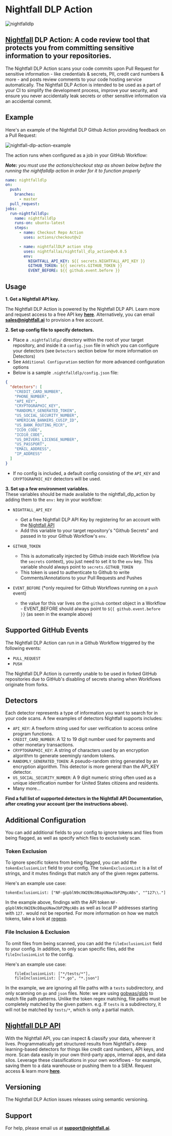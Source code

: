 # Nightfall DLP Action
![nightfalldlp](https://nightfall.ai/wp-content/uploads/2020/08/nightfall-dark-logo-tm-e1597263930794.png)
## [Nightfall](https://nightfall.ai) DLP Action: A code review tool that protects you from committing sensitive information to your repositories.

The Nightfall DLP Action scans your code commits upon Pull Request for sensitive information - like credentials & secrets, PII, credit card numbers & more - and posts review comments to your code hosting service automatically. The Nightfall DLP Action is intended to be used as a part of your CI to simplify the development process, improve your security, and ensure you never accidentally leak secrets or other sensitive information via an accidental commit.

## Example
Here's an example of the Nightfall DLP Github Action providing feedback on a Pull Request: 

![nightfall-dlp-action-example](https://nightfall.ai/wp-content/uploads/2020/08/nightfall-dlp-action-screenshot.png)

The action runs when configured as a job in your GitHub Workflow:

_**Note:** you must use the actions/checkout step as shown below before the running the nightfalldlp action in order for it to function properly_

```yaml
name: nightfalldlp
on:
  push:
    branches:
      - master
  pull_request:
jobs:
  run-nightfalldlp:
    name: nightfalldlp
    runs-on: ubuntu-latest
    steps:
      - name: Checkout Repo Action
        uses: actions/checkout@v2

      - name: nightfallDLP action step
        uses: nightfallai/nightfall_dlp_action@v0.0.5
        env:
          NIGHTFALL_API_KEY: ${{ secrets.NIGHTFALL_API_KEY }}
          GITHUB_TOKEN: ${{ secrets.GITHUB_TOKEN }}
          EVENT_BEFORE: ${{ github.event.before }}
```

## Usage
**1. Get a Nightfall API key.**

The Nightfall DLP Action is powered by the Nightfall DLP API. Learn more and request access to a free API key **[here](https://nightfall.ai/api/)**. Alternatively, you can email **[sales@nightfall.ai](mailto:sales@nightfall.ai)** to provision a free account.

**2. Set up config file to specify detectors.**

- Place a `.nightfalldlp/` directory within the root of your target repository, and inside it a `config.json` file in which you can configure your detectors (see `Detectors` section below for more information on Detectors)
- See `Additional Configuration` section for more advanced configuration options
- Below is a sample `.nightfalldlp/config.json` file:

```json
{
  "detectors": [
    "CREDIT_CARD_NUMBER",
    "PHONE_NUMBER",
    "API_KEY",
    "CRYPTOGRAPHIC_KEY",
    "RANDOMLY_GENERATED_TOKEN",
    "US_SOCIAL_SECURITY_NUMBER",
    "AMERICAN_BANKERS_CUSIP_ID",
    "US_BANK_ROUTING_MICR",
    "ICD9_CODE",
    "ICD10_CODE",
    "US_DRIVERS_LICENSE_NUMBER",
    "US_PASSPORT",
    "EMAIL_ADDRESS",
    "IP_ADDRESS"
  ]
}
```
- If no config is included, a default config consisting of the `API_KEY` and `CRYPTOGRAPHIC_KEY` detectors will be used.

**3. Set up a few environment variables.**     
These variables should be made available to the nightfall_dlp_action by adding them to the `env:` key in your workflow:

- `NIGHTFALL_API_KEY`
    - Get a free Nightfall DLP API Key by registering for an account with the [Nightfall API](https://nightfall.ai/api)
    - Add this variable to your target repository's "Github Secrets" and passed in to your Github Workflow's `env`.

- `GITHUB_TOKEN`
    - This is automatically injected by Github inside each Workflow (via the `secrets` context), you just need to set it to the `env` key. This variable should always point to `secrets.GITHUB_TOKEN`
    - This token is used to authenticate to Github to write Comments/Annotations to your Pull Requests and Pushes

- `EVENT_BEFORE` (*only required for Github Workflows running on a `push` event)
    - the value for this var lives on the `github` context object in a Workflow - EVENT_BEFORE should always point to `${{ github.event.before }}` (as seen in the example above)
    
## Supported GitHub Events
The Nightfall DLP Action can run in a Github Workflow triggered by the following events:

- `PULL_REQUEST`
- `PUSH`

The Nightfall DLP Action is currently unable to be used in forked GitHub repositories due to GitHub's disabling of secrets sharing when Workflows originate from forks.

## Detectors
Each detector represents a type of information you want to search for in your code scans. A few examples of detectors Nightfall supports includes:

- `API_KEY`: A freeform string used for user verification to access online program functions.
- `CREDIT_CARD_NUMBER`: A 12 to 19 digit number used for payments and other monetary transactions.
- `CRYPTOGRAPHIC_KEY`: A string of characters used by an encryption algorithm to generate seemingly random tokens.
- `RANDOMLY_GENERATED_TOKEN`: A pseudo-random string generated by an encryption algorithm. This detector is more general than the API_KEY detector.
- `US_SOCIAL_SECURITY_NUMBER`: A 9 digit numeric string often used as a unique identification number for United States citizens and residents.
- Many more...

**Find a full list of supported detectors in the Nightfall API Documentation, after creating your account (per the instructions above).**

## Additional Configuration

You can add additional fields to your config to ignore tokens and files from being flagged, as well as specify which files to exclusively scan.

### Token Exclusion

To ignore specific tokens from being flagged, you can add the `tokenExclusionList` field to your config. The `tokenExclusionList` is a list of strings, and it mutes findings that match any of the given regex patterns.

Here's an example use case:

```tokenExclusionList: ["NF-gGpblN9cXW2ENcDBapUNaw3bPZMgcABs", "^127\\."]```

In the example above, findings with the API token `NF-gGpblN9cXW2ENcDBapUNaw3bPZMgcABs` as well as local IP addresses starting with `127.` would not be reported. For more information on how we match tokens, take a look at [regexp](https://golang.org/pkg/regexp/).

### File Inclusion & Exclusion

To omit files from being scanned, you can add the `fileExclusionList` field to your config. In addition, to only scan specific files, add the `fileInclusionList` to the config.

Here's an example use case:
```
    fileExclusionList: ["*/tests/*"],
    fileInclusionList: ["*.go", "*.json"]
```
In the example, we are ignoring all file paths with a `tests` subdirectory, and only scanning on `go` and `json` files.
Note: we are using [gobwas/glob](https://github.com/gobwas/glob) to match file path patterns. Unlike the token regex matching, file paths must be completely matched by the given pattern. e.g. If `tests` is a subdirectory, it will not be matched by `tests/*`, which is only a partial match.

## [Nightfall DLP API](https://nightfall.ai/api)
With the Nightfall API, you can inspect & classify your data, wherever it lives. Programmatically get structured results from Nightfall's deep learning-based detectors for things like credit card numbers, API keys, and more. Scan data easily in your own third-party apps, internal apps, and data silos. Leverage these classifications in your own workflows - for example, saving them to a data warehouse or pushing them to a SIEM. Request access & learn more **[here](https://nightfall.ai/api/)**.

## Versioning
The Nightfall DLP Action issues releases using semantic versioning.

## Support
For help, please email us at **[support@nightfall.ai](mailto:support@nightfall.ai)**.
